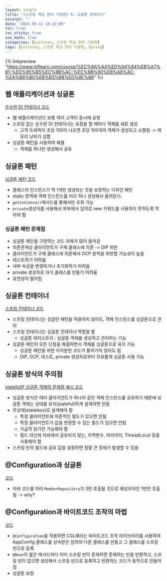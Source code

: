 ```yaml
---
layout: single
title: "[스프링 핵심 원리 기본편] 5. 싱글톤 컨테이너"
excerpt: ""
date: "2023-05-11 16:22:00"
toc: true
toc_sticky: true
use_math: true
categories: [Lectures, 스프링 핵심 원리 기본편]
tags: [Lectures, 스프링 핵심 원리 기본편, Spring]
---
```

{% linkpreview "https://www.inflearn.com/course/%EC%8A%A4%ED%94%84%EB%A7%81-%ED%95%B5%EC%8B%AC-%EC%9B%90%EB%A6%AC-%EA%B8%B0%EB%B3%B8%ED%8E%B8" %}

## 웹 애플리케이션과 싱글톤
[순수한 DI 컨테이너 코드](https://github.com/dpdms529/SpringCore/commit/b8c9055bd3c6a6894d9ef5b26105102f7d53a967)
- 웹 애플리케이션으 보통 여러 고객이 동시에 요청
- 스프링 없는 순수한 DI 컨테이너는 요청을 할 때마다 객체를 새로 생성
  - 고객 트래픽이 초당 100이 나오면 초당 100개의 객체가 생성되고 소멸됨 -> 메모리 낭비가 심함
- 싱글톤 패턴을 사용하여 해결
  - 객체를 하나만 생성해서 공유

## 싱글톤 패턴
[싱글톤 패턴 코드](https://github.com/dpdms529/SpringCore/commit/befd0022892726a2425d6ef050e91b853ca452a1)
- 클래스의 인스턴스가 딱 1개만 생성되는 것을 보장하는 디자인 패턴
- static 영역에 객체 인스턴스를 미리 하나 생성해서 올려둔다.
- `getInstance()`메서드를 통해서만 조회 가능
- `private`생성자를 사용해서 외부에서 임의로 new 키워드를 사용하지 못하도록 막아야 함

### 싱글톤 패턴 문제점
- 싱글톤 패턴을 구현하는 코드 자체가 많이 들어감
- 의존관계상 클라이언트가 구체 클래스에 의존 -> DIP 위반
- 클라이언트가 구체 클래스에 의존해서 OCP 원칙을 위반할 가능성이 높음
- 테스트하기 어려움
- 내부 속성을 변경하거나 초기화하기 어려움
- private 생성자로 자식 클래스를 만들기 어려움
- 유연성이 떨어짐

## 싱글톤 컨테이너
[스프링 컨테이너 코드](https://github.com/dpdms529/SpringCore/commit/a9eba911d35eb9112423d9ca0a8781b6e4302b97)
- 스프링 컨테이너는 싱글턴 패턴을 적용하지 않아도, 객체 인스턴스를 싱글톤으로 관리
- 스프링 컨테이너는 싱글톤 컨테이너 역할을 함
  - 싱글톤 레지스트리 : 싱글톤 객체를 생성하고 관리하는 기능
- 싱글톤 패턴의 모든 단점을 해결하면서 객체를 싱글톤으로 유지 가능
  - 싱글톤 패턴을 위한 지저분한 코드가 들어가지 않아도 됨
  - DIP, OCP, 테스트, private 생성자로부터 자유롭게 싱글톤 사용 가능

## 싱글톤 방식의 주의점
[stateful한 싱글톤 객체의 문제점 예시 코드](https://github.com/dpdms529/SpringCore/commit/cc99cd8e4a5b42bc67c26e07290694b21cc623d7)
- 싱글톤 방식은 여러 클라이언트가 하나의 같은 객체 인스턴스를 공유하기 때문에 싱글톤 객체는 상태를 유지(stateful)하게 설계하면 안됨
- 무상태(stateless)로 설계해야 함
  - 특정 클라이언트에 의존적인 필드가 있으면 안됨
  - 특정 클라이언트가 값을 변경할 수 있는 필드가 있으면 안됨
  - 가급적 읽기만 가능해야 함
  - 필드 대신에 자바에서 공유되지 않는, 지역변수, 파라미터, ThreadLocal 등을 사용해야 함
- 스프링 빈의 필드에 공유 값을 설정하면 정말 큰 장애가 발생할 수 있음

## @Configuration과 싱글톤
[코드](https://github.com/dpdms529/SpringCore/commit/86afc4aff259450441689ed86ab8c03874b96e9d)
- 자바 코드를 따라 `MemberRepository`가 3번 호출될 것으로 예상되자만 1번만 호출됨 -> why?

## @Configuration과 바이트코드 조작의 마법
[코드](https://github.com/dpdms529/SpringCore/commit/c17e6f38df24b79475a233f84f72355428ca8a7c)
- `@Configuration`을 적용하면 CGLIB라는 바이트코드 조작 라이브러리를 사용하여 AppConfig 클래스를 상속받은 임의의 다른 클래스를 만들고 그 클래스를 스프링 빈으로 등록
- `@Bean`이 붙은 메서드마다 이미 스프링 빈이 존재하면 존재하는 빈을 반환하고, 스프링 빈이 없으면 생성해서 스프링 빈으로 등록하고 반환하는 코드가 동적으로 만들어짐
- 싱글톤 보장